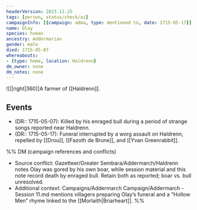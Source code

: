 ```yaml
---
headerVersion: 2023.11.25
tags: [person, status/check/ai]
campaignInfo: [{campaign: adma, type: mentioned to, date: 1715-05-17}]
name: Olay
species: human
ancestry: Addermarian
gender: male
died: 1715-05-07
whereabouts: 
- {type: home, location: Haldrenn}
dm_owner: none
dm_notes: none
---
```

![[|right|360]]A farmer of [[Haldrenn]].

## Events
- (DR:: 1715-05-07): Killed by his enraged bull during a period of strange songs reported near Haldrenn.
- (DR:: 1715-05-17): Funeral interrupted by a worg assault on Haldrenn, repelled by [[Drou]], [[Fazoth de Brune]], and [[Yvan Greenrabbit]].

%% DM (campaign references and conflicts)
- Source conflict: Gazetteer/Greater Sembara/Addermarch/Haldrenn notes Olay was gored by his own boar, while session material and this note record death by enraged bull. Retain both as reported; boar vs. bull unresolved.
- Additional context: Campaigns/Addermarch Campaign/Addermarch - Session 11.md mentions villagers preparing Olay’s funeral and a “Hollow Men” rhyme linked to the [[Morlaith|Briarheart]].
%%
